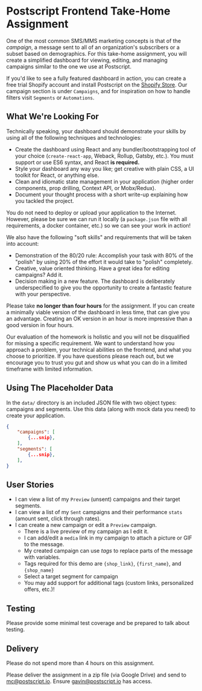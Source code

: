 # Postscript Frontend Take-Home Assignment

One of the most common SMS/MMS marketing concepts is that of the _campaign_, a message sent to all of an organization's subscribers or a subset based on demographics. For this take-home assignment, you will create a simplified dashboard for viewing, editing, and managing campaigns similar to the one we use at Postscript.

If you'd like to see a fully featured dashboard in action, you can create a free trial Shopify account and install Postscript on the [Shopify Store](https://apps.shopify.com/postscript-sms-marketing). Our campaign section is under `Campaigns`, and for inspiration on how to handle filters visit `Segments` or `Automations`.

## What We're Looking For

Technically speaking, your dashboard should demonstrate your skills by using all of the following techniques and technologies:

* Create the dashboard using React and any bundler/bootstrapping tool of your choice (`create-react-app`, Weback, Rollup, Gatsby, etc.). You must support or use ES6 syntax, and React **is required.**
* Style your dashboard any way you like; get creative with plain CSS, a UI toolkit for React, or anything else.
* Clean and idiomatic state management in your application (higher order components, prop drilling, Context API, or Mobx/Redux).
* Document your thought process with a short write-up explaining how you tackled the project.

You do not need to deploy or upload your application to the Internet. However, please be sure we can run it locally (a `package.json` file with all requirements, a docker container, etc.) so we can see your work in action!

We also have the following "soft skills" and requirements that will be taken into account:

* Demonstration of the 80/20 rule: Accomplish your task with 80% of the "polish" by using 20% of the effort it would take to "polish" completely.
* Creative, value oriented thinking. Have a great idea for editing campaigns? Add it.
* Decision making in a new feature. The dashboard is deliberately underspecified to give you the opportunity to create a fantastic feature with your perspective.

Please take **no longer than four hours** for the assignment. If you can create a minimally viable version of the dashboard in less time, that can give you an advantage. Creating an OK version in an hour is more impressive than a good version in four hours.

Our evaluation of the homework is holistic and you will not be disqualified for missing a specific requirement. We want to understand how you approach a problem, your technical abilities on the frontend, and what you choose to prioritize. If you have questions please reach out, but we encourage you to trust you gut and show us what you can do in a limited timeframe with limited information.

## Using The Placeholder Data

In the `data/` directory is an included JSON file with two object types: campaigns and segments. Use this data (along with mock data you need) to create your application.

```json
{
    "campaigns": [
        {...snip},
    ],
    "segments": [
        {...snip},
    ],
}
```

## User Stories

* I can view a list of my `Preview` (unsent) campaigns and their target segments.
* I can view a list of my `Sent` campaigns and their performance `stats` (amount sent, click through rates).
* I can create a new campaign or edit a `Preview` campaign.
    * There is a live preview of my campaign as I edit it.
    * I can add/edit a `media` link in my campaign to attach a picture or GIF to the message.
    * My created campaign can use _tags_ to replace parts of the message with variables.
    * Tags required for this demo are `{shop_link}`, `{first_name}`, and `{shop_name}`
    * Select a target segment for campaign
    * You may add support for additional tags (custom links, personalized offers, etc.)!

## Testing

Please provide some minimal test coverage and be prepared to talk about testing.

## Delivery

Please do not spend more than 4 hours on this assignment.

Please deliver the assignment in a zip file (via Google Drive) and send to mc@postscript.io. Ensure gavin@postscript.io has access.
